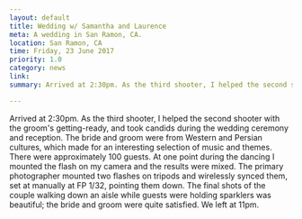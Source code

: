 ```yaml
---
layout: default
title: Wedding w/ Samantha and Laurence
meta: A wedding in San Ramon, CA.
location: San Ramon, CA
time: Friday, 23 June 2017
priority: 1.0
category: news
link:
summary: Arrived at 2:30pm. As the third shooter, I helped the second shooter with the groom's getting-ready, and took candids during the wedding ceremony and reception. The bride and groom were from Western and Persian cultures, which made for an interesting selection of music and themes. 

---
```


Arrived at 2:30pm. As the third shooter, I helped the second shooter with the groom's getting-ready, and took candids during the wedding ceremony and reception. The bride and groom were from Western and Persian cultures, which made for an interesting selection of music and themes. There were approximately 100 guests. At one point during the dancing I mounted the flash on my camera and the results were mixed. The primary photographer mounted two flashes on tripods and wirelessly synced them, set at manually at FP 1/32, pointing them down. The final shots of the couple walking down an aisle while guests were holding sparklers was beautiful; the bride and groom were quite satisfied. We left at 11pm.
